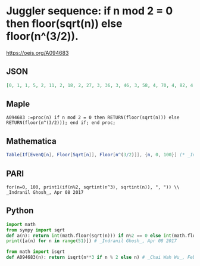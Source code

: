 # Juggler sequence: if n mod 2 \= 0 then floor\(sqrt\(n\)\) else floor\(n^\(3/2\)\)\.
https://oeis.org/A094683
## JSON
```JSON
[0, 1, 1, 5, 2, 11, 2, 18, 2, 27, 3, 36, 3, 46, 3, 58, 4, 70, 4, 82, 4, 96, 4, 110, 4, 125, 5, 140, 5, 156, 5, 172, 5, 189, 5, 207, 6, 225, 6, 243, 6, 262, 6, 281, 6, 301, 6, 322, 6, 343, 7, 364, 7, 385, 7, 407, 7, 430, 7, 453, 7, 476, 7, 500, 8, 524, 8, 548, 8, 573, 8, 598, 8, 623, 8, 649]
```
## Maple
```Maple
A094683 :=proc(n) if n mod 2 = 0 then RETURN(floor(sqrt(n))) else RETURN(floor(n^(3/2))); end if; end proc;
```
## Mathematica
```Mathematica
Table[If[EvenQ[n], Floor[Sqrt[n]], Floor[n^(3/2)]], {n, 0, 100}] (* _Indranil Ghosh_, Apr 07 2017 *)
```
## PARI
```PARI
for(n=0, 100, print1(if(n%2, sqrtint(n^3), sqrtint(n)), ", ")) \\ _Indranil Ghosh_, Apr 08 2017
```
## Python
```Python
import math
from sympy import sqrt
def a(n): return int(math.floor(sqrt(n))) if n%2 == 0 else int(math.floor(n**(3/2)))
print([a(n) for n in range(51)]) # _Indranil Ghosh_, Apr 08 2017
```
```Python
from math import isqrt
def A094683(n): return isqrt(n**3 if n % 2 else n) # _Chai Wah Wu_, Feb 18 2022
```
